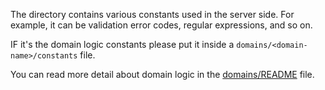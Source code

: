 The directory contains various constants used in the server side.
For example, it can be validation error codes, regular expressions, and so on.

IF it's the domain logic constants please put it inside a `domains/<domain-name>/constants` file.

You can read more detail about domain logic in the [domains/README](../../README.md) file.
